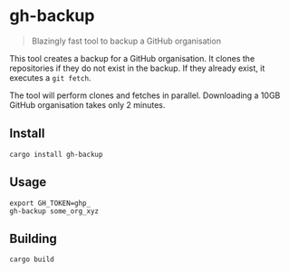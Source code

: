 # gh-backup

> Blazingly fast tool to backup a GitHub organisation

This tool creates a backup for a GitHub organisation. It clones the repositories if they do not exist in the backup.
If they already exist, it executes a `git fetch`.

The tool will perform clones and fetches in parallel. Downloading a 10GB GitHub organisation takes only 2 minutes.

## Install

```
cargo install gh-backup
```

## Usage

```
export GH_TOKEN=ghp_
gh-backup some_org_xyz
```

## Building

```
cargo build
```
